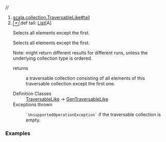 //
<ol>
<li><a href="https://www.scala-lang.org/api/2.12.3/scala/collection/immutable/List.html#tail:Repr">scala.collection.TraversableLike#tail</a></li>
<li name="scala.collection.TraversableLike#tail" visbl="pub" class="indented0 " data-isabs="false" fullcomment="yes" group="Ungrouped"> <a id="tail:Repr"></a><a id="tail:List[A]"></a> <span class="permalink"> <a href="../../../scala/collection/immutable/List.html#tail:Repr" title="Permalink"> <i class="material-icons"></i> </a> </span> <span class="modifier_kind"> <span class="modifier"></span> <span class="kind">def</span> </span> <span class="symbol"> <span class="name">tail</span><span class="result">: <a href="" class="extype" name="scala.collection.immutable.List">List</a>[<span class="extype" name="scala.collection.immutable.List.A">A</span>]</span> </span> <p class="shortcomment cmt">Selects all elements except the first.</p>
 <div class="fullcomment">
  <div class="comment cmt">
   <p>Selects all elements except the first.</p>
   <p> Note: might return different results for different runs, unless the underlying collection type is ordered.</p>
  </div>
  <dl class="paramcmts block">
   <dt>
    returns
   </dt>
   <dd class="cmt">
    <p>a traversable collection consisting of all elements of this traversable collection except the first one.</p>
   </dd>
  </dl>
  <dl class="attributes block"> 
   <dt>
    Definition Classes
   </dt>
   <dd>
    <a href="../TraversableLike.html" class="extype" name="scala.collection.TraversableLike">TraversableLike</a> → 
    <a href="../GenTraversableLike.html" class="extype" name="scala.collection.GenTraversableLike">GenTraversableLike</a>
   </dd>
   <dt>
    Exceptions thrown
   </dt>
   <dd>
    <span class="cmt"><p><span class="extype" name="`UnsupportedOperationException`"><code>`UnsupportedOperationException`</code></span> if the traversable collection is empty.</p></span>
   </dd>
  </dl>
 </div> </li>
        </ol>


### Examples



